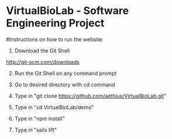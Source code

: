 VirtualBioLab - Software Engineering Project
=============

#Instructions on how to run the website:

1) Download the Git Shell

http://git-scm.com/downloads

2) Run the Git Shell on any command prompt

3) Go to desired directory with cd command

4) Type in "git clone https://github.com/aethius/VirtualBioLab.git"

5) Type in "cd VirtualBioLab/demo"

6) Type in "npm install"

7) Type in "sails lift"
